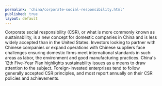 ```yaml
--- 
permalink: 'china/corporate-social-responsibility.html' 
published: true 
layout: default
---
```

Corporate social responsibility (CSR), or what is more commonly known as sustainability, is a new concept for domestic companies in China and is less widely accepted than in the United States. Investors looking to partner with Chinese companies or expand operations with Chinese suppliers face challenges ensuring domestic firms meet international standards in such areas as labor, the environment and good manufacturing practices. China's 12th Five-Year Plan highlights sustainability issues as a means to draw attention to the subject. Foreign-invested enterprises tend to follow generally accepted CSR principles, and most report annually on their CSR policies and achievements.
